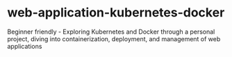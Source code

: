 # web-application-kubernetes-docker
Beginner friendly - Exploring Kubernetes and Docker through a personal project, diving into containerization, deployment, and management of web applications
